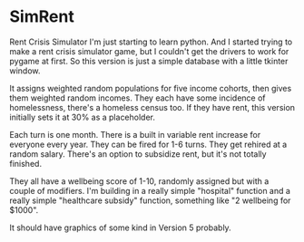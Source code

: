 # SimRent
Rent Crisis Simulator
I'm just starting to learn python.  And I started trying to make a rent crisis simulator game, but I couldn't get the 
drivers to work for pygame at first.  So this version is just a simple database with a little tkinter window.

It assigns weighted random populations for five income cohorts, then gives them weighted random incomes.  They each have
some incidence of homelessness, there's a homeless census too.  If they have rent, this version initially sets it at 30% as a
placeholder.  

Each turn is one month.  There is a built in variable rent increase for everyone every year.  They can be fired for 1-6 turns.
They get rehired at a random salary.  There's an option to subsidize rent, but it's not totally finished.

They all have a wellbeing score of 1-10, randomly assigned but with a couple of modifiers.  I'm building in a really 
simple "hospital" function and a really simple "healthcare subsidy" function, something like "2 wellbeing for $1000".

It should have graphics of some kind in Version 5 probably.
